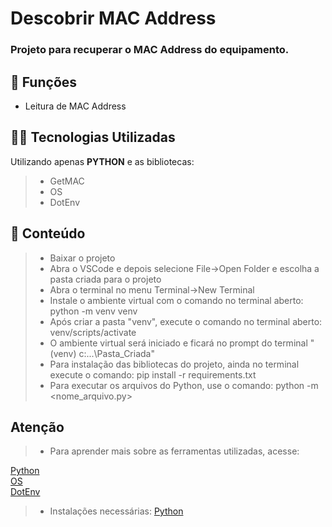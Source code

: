 <h1>Descobrir MAC Address</h1>

<h3>Projeto para recuperar o MAC Address do equipamento.</h3>

## 🔧 Funções

- Leitura de MAC Address

## 👨‍💻 Tecnologias Utilizadas

Utilizando apenas **PYTHON** e as bibliotecas:
> - GetMAC
> - OS
> - DotEnv

## 📜 Conteúdo

> - Baixar o projeto
> - Abra o VSCode e depois selecione File->Open Folder e escolha a pasta criada para o projeto
> - Abra o terminal no menu Terminal->New Terminal
> - Instale o ambiente virtual com o comando no terminal aberto: python -m venv venv
> - Após criar a pasta "venv", execute o comando no terminal aberto: venv/scripts/activate
> - O ambiente virtual será iniciado e ficará no prompt do terminal "(venv) c:\...\Pasta_Criada"
> - Para instalação das bibliotecas do projeto, ainda no terminal execute o comando: pip install -r requirements.txt
> - Para executar os arquivos do Python, use o comando: python -m <nome_arquivo.py>

## Atenção ##

> - Para aprender mais sobre as ferramentas utilizadas, acesse:

<a href = "https://docs.python.org/3/">Python</a></br>
<a href = "https://docs.python.org/3/library/os.html">OS</a></br>
<a href = "https://pypi.org/project/python-dotenv/">DotEnv</a></br>

> - Instalações necessárias:
<a href = "https://www.python.org/downloads/">Python</a>
